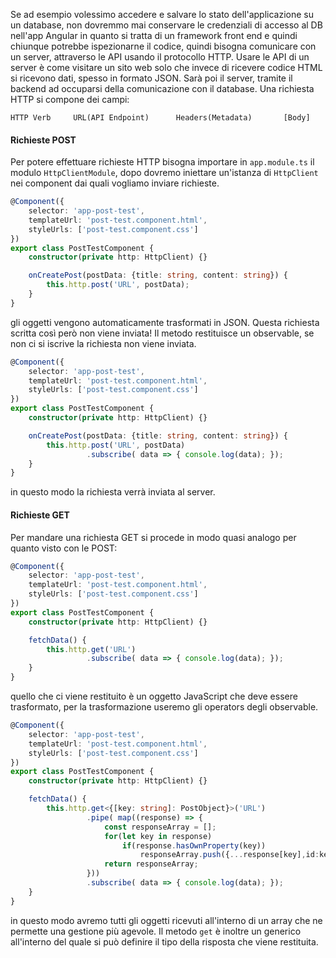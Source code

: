Se ad esempio volessimo accedere e salvare lo stato dell'applicazione su un database, non dovremmo mai conservare le credenziali di accesso al DB nell'app Angular in quanto si tratta di un framework front end e quindi chiunque potrebbe ispezionarne il codice, quindi bisogna comunicare con un server, attraverso le API usando il protocollo HTTP. Usare le API di un server è come visitare un sito web solo che invece di ricevere codice HTML si ricevono dati, spesso in formato JSON. Sarà poi il server, tramite il backend ad occuparsi della comunicazione con il database.
Una richiesta HTTP si compone dei campi:
```
HTTP Verb     URL(API Endpoint)      Headers(Metadata)       [Body]
```

#### Richieste POST
Per potere effettuare richieste HTTP bisogna importare in `app.module.ts` il modulo `HttpClientModule`, dopo dovremo iniettare un'istanza di `HttpClient` nei component dai quali vogliamo inviare richieste. 
```ts
@Component({
	selector: 'app-post-test',
	templateUrl: 'post-test.component.html',
	styleUrls: ['post-test.component.css']
})
export class PostTestComponent {
	constructor(private http: HttpClient) {}

	onCreatePost(postData: {title: string, content: string}) {
		this.http.post('URL', postData);
	}
}
```
gli oggetti vengono automaticamente trasformati in JSON. Questa richiesta scritta così però non viene inviata!
Il metodo restituisce un observable, se non ci si iscrive la richiesta non viene inviata.
```ts
@Component({
	selector: 'app-post-test',
	templateUrl: 'post-test.component.html',
	styleUrls: ['post-test.component.css']
})
export class PostTestComponent {
	constructor(private http: HttpClient) {}

	onCreatePost(postData: {title: string, content: string}) {
		this.http.post('URL', postData)
				 .subscribe( data => { console.log(data); });
	}
}
```
in questo modo la richiesta verrà inviata al server. 

#### Richieste GET
Per mandare una richiesta GET si procede in modo quasi analogo per quanto visto con le POST:
```ts
@Component({
	selector: 'app-post-test',
	templateUrl: 'post-test.component.html',
	styleUrls: ['post-test.component.css']
})
export class PostTestComponent {
	constructor(private http: HttpClient) {}

	fetchData() {
		this.http.get('URL')
				 .subscribe( data => { console.log(data); });
	}
}
```
quello che ci viene restituito è un oggetto JavaScript che deve essere trasformato, per la trasformazione useremo gli operators degli observable.
```ts
@Component({
	selector: 'app-post-test',
	templateUrl: 'post-test.component.html',
	styleUrls: ['post-test.component.css']
})
export class PostTestComponent {
	constructor(private http: HttpClient) {}

	fetchData() {
		this.http.get<{[key: string]: PostObject}>('URL')
				 .pipe( map((response) => {
					 const responseArray = [];
					 for(let key in response)
						 if(response.hasOwnProperty(key))
							 responseArray.push({...response[key],id:key})
					 return responseArray;
				 }))
				 .subscribe( data => { console.log(data); });
	}
}
```
in questo modo avremo tutti gli oggetti ricevuti all'interno di un array che ne permette una gestione più agevole. Il metodo `get` è inoltre un generico all'interno del quale si può definire il tipo della risposta che viene restituita.